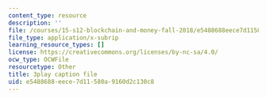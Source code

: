 ```yaml
---
content_type: resource
description: ''
file: /courses/15-s12-blockchain-and-money-fall-2018/e5488688eece7d11580a9160d2c130c8_iWpQpPbo7rM.srt
file_type: application/x-subrip
learning_resource_types: []
license: https://creativecommons.org/licenses/by-nc-sa/4.0/
ocw_type: OCWFile
resourcetype: Other
title: 3play caption file
uid: e5488688-eece-7d11-580a-9160d2c130c8
---
```

